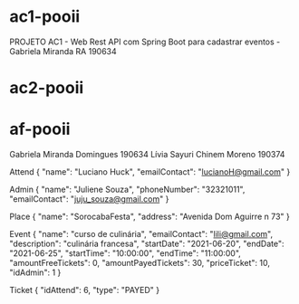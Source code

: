 # ac1-pooii
PROJETO AC1 - Web Rest API com Spring Boot para cadastrar eventos - Gabriela Miranda RA 190634

# ac2-pooii
# af-pooii
Gabriela Miranda Domingues 190634
Lívia Sayuri Chinem Moreno 190374

Attend
{
        "name": "Luciano Huck",
        "emailContact": "lucianoH@gmail.com"
}

Admin
{
        "name": "Juliene Souza",
        "phoneNumber": "32321011",
        "emailContact": "juju_souza@gmail.com"
}

Place
{
    "name": "SorocabaFesta",
    "address": "Avenida Dom Aguirre n 73"
}

Event
{
    "name": "curso de culinária",
    "emailContact": "lili@gmail.com",
    "description": "culinária francesa",
    "startDate": "2021-06-20",
    "endDate": "2021-06-25",
    "startTime": "10:00:00",
    "endTime": "11:00:00",
    "amountFreeTickets": 0,
    "amountPayedTickets": 30,
    "priceTicket": 10,
    "idAdmin": 1
}

Ticket
{
    "idAttend": 6,
    "type": "PAYED"
}



